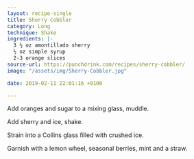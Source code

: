 ```yaml
---
layout: recipe-single
title: Sherry Cobbler
category: Long
technique: Shake
ingredients: |-
  3 ½ oz amontillado sherry
  ½ oz simple syrup
  2-3 orange slices
source-url: https://punchdrink.com/recipes/sherry-cobbler/
image: "/assets/img/Sherry-Cobbler.jpg"

date: 2019-02-11 22:01:16 +0100

---
```

Add oranges and sugar to a mixing glass, muddle.

Add sherry and ice, shake.

Strain into a Collins glass filled with crushed ice.

Garnish with a lemon wheel, seasonal berries, mint and a straw.